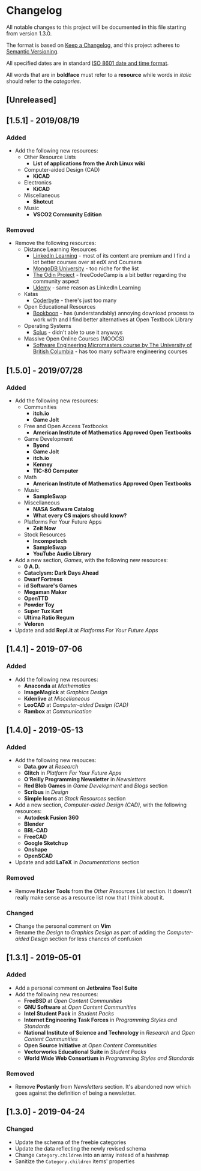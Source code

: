 # Changelog
All notable changes to this project will be documented in this file starting from version 1.3.0.

The format is based on [Keep a Changelog](https://keepachangelog.com/en/1.0.0/),
and this project adheres to [Semantic Versioning](https://semver.org/spec/v2.0.0.html).

All specified dates are in standard [ISO 8601 date and time format](https://www.iso.org/iso-8601-date-and-time-format.html).

All words that are in **boldface** must refer to a **resource** while words in *italic* should refer to the *categories*.

## [Unreleased]

## [1.5.1] - 2019/08/19
### Added
- Add the following new resources:
    * Other Resource Lists
        - **List of applications from the Arch Linux wiki**
    * Computer-aided Design (CAD)
        - **KiCAD**
    * Electronics
        - **KiCAD**
    * Miscellaneous
        - **Shotcut**
    * Music
        - **VSCO2 Community Edition**

### Removed
- Remove the following resources:
    * Distance Learning Resources
        - [LinkedIn Learning](https://learning.linkedin.com/) - most of its content are premium and I find a lot better courses over at edX and Coursera
        - [MongoDB University](https://university.mongodb.com/) - too niche for the list 
        - [The Odin Project](https://www.theodinproject.com/) - freeCodeCamp is a bit better regarding the community aspect
        - [Udemy](https://udemy.com) - same reason as LinkedIn Learning
    * Katas
        - [Coderbyte](http://coderbyte.com) - there's just too many        
    * Open Educational Resources
        - [Bookboon](https://bookboon.com/) - has (understandably) annoying download process to work with and I find better alternatives at Open Textbook Library
    * Operating Systems
        - [Solus](https://getsol.us/) - didn't able to use it anyways
    * Massive Open Online Courses (MOOCS)
        - [Software Engineering Micromasters course by The University of British Columbia](https://www.edx.org/micromasters/software-development) - has too many software engineering courses

## [1.5.0] - 2019/07/28
### Added
- Add the following new resources:
    * Communities
        - **itch.io**
        - **Game Jolt**
    * Free and Open Access Textbooks
        - **American Institute of Mathematics Approved Open Textbooks**
    * Game Development
        - **Byond**
        - **Game Jolt**
        - **itch.io**
        - **Kenney**
        - **TIC-80 Computer**
    * Math
        - **American Institute of Mathematics Approved Open Textbooks**
    * Music
        - **SampleSwap**
    * Miscellaneous
        - **NASA Software Catalog**
        - **What every CS majors should know?**
    * Platforms For Your Future Apps
        - **Zeit Now** 
    * Stock Resources
        - **Incompetech** 
        - **SampleSwap**
        - **YouTube Audio Library**
- Add a new section, *Games*, with the following new resources:
    - **0 A.D.**
    - **Cataclysm: Dark Days Ahead**
    - **Dwarf Fortress**
    - **id Software's Games**
    - **Megaman Maker**
    - **OpenTTD**
    - **Powder Toy**
    - **Super Tux Kart**
    - **Ultima Ratio Regum**
    - **Veloren**
- Update and add **Repl.it** at *Platforms For Your Future Apps*

## [1.4.1] - 2019-07-06
### Added
- Add the following new resources:
    - **Anaconda** at *Mathematics*
    - **ImageMagick** at *Graphics Design*
    - **Kdenlive** at *Miscellaneous*
    - **LeoCAD** at *Computer-aided Design (CAD)*
    - **Rambox** at *Communication*

## [1.4.0] - 2019-05-13
### Added
- Add the following new resouces:
    - **Data.gov** at *Research*
    - **Glitch** in *Platform For Your Future Apps*
    - **O’Reilly Programming Newsletter** in *Newsletters*
    - **Red Blob Games** in *Game Development* and *Blogs* section
    - **Scribus** in *Design*
    - **Simple Icons** at *Stock Resources* section
- Add a new section, *Computer-aided Design (CAD)*, with the following resources:
    - **Autodesk Fusion 360**
    - **Blender**
    - **BRL-CAD**
    - **FreeCAD**
    - **Google Sketchup**
    - **Onshape**
    - **OpenSCAD**
- Update and add **LaTeX** in *Documentations* section

### Removed
- Remove **Hacker Tools** from the *Other Resources List* section. It doesn't really make sense as a resource list now that I think about it.

### Changed
- Change the personal comment on **Vim**
- Rename the *Design* to *Graphics Design* as part of adding the *Computer-aided Design* section for less chances of confusion

## [1.3.1] - 2019-05-01
### Added
- Add a personal comment on **Jetbrains Tool Suite**
- Add the following new resources:
    - **FreeBSD** at *Open Content Communities*
    - **GNU Software** at *Open Content Communities*
    - **Intel Student Pack** in *Student Packs*
    - **Internet Engineering Task Forces** in *Programming Styles and Standards*
    - **National Institute of Science and Technology** in *Research* and *Open Content Communities*
    - **Open Source Initiative** at *Open Content Communities*
    - **Vectorworks Educational Suite** in *Student Packs*
    - **World Wide Web Consortium** in *Programming Styles and Standards*

### Removed
- Remove **Postanly** from *Newsletters* section. It's abandoned now which goes against the definition of being a newsletter.

## [1.3.0] - 2019-04-24
### Changed
- Update the schema of the freebie categories
- Update the data reflecting the newly revised schema
- Change `Category.children` into an array instead of a hashmap
- Sanitize the `Category.children` items' properties

